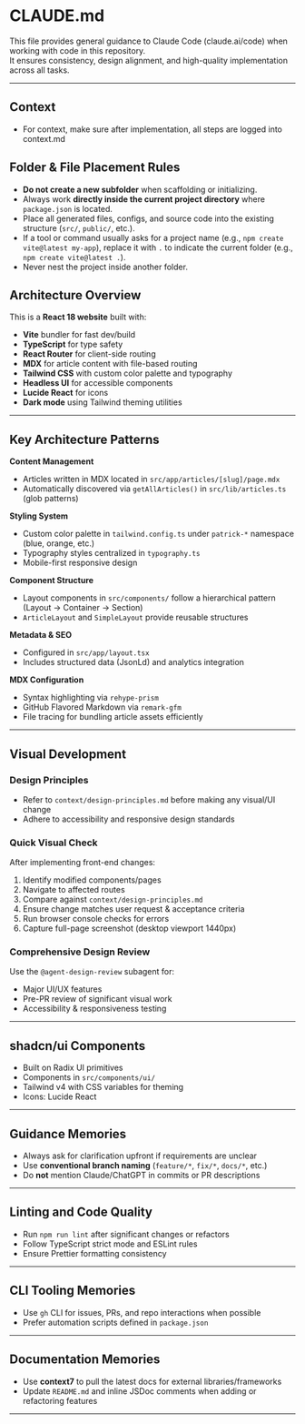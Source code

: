 # CLAUDE.md

This file provides general guidance to Claude Code (claude.ai/code) when working with code in this repository.  
It ensures consistency, design alignment, and high-quality implementation across all tasks.

---

## Context
- For context, make sure after implementation, all steps are logged into context.md

## Folder & File Placement Rules

- **Do not create a new subfolder** when scaffolding or initializing.  
- Always work **directly inside the current project directory** where `package.json` is located.  
- Place all generated files, configs, and source code into the existing structure (`src/`, `public/`, etc.).  
- If a tool or command usually asks for a project name (e.g., `npm create vite@latest my-app`), replace it with `.` to indicate the current folder (e.g., `npm create vite@latest .`).  
- Never nest the project inside another folder.

## Architecture Overview

This is a **React 18 website** built with:

- **Vite** bundler for fast dev/build
- **TypeScript** for type safety
- **React Router** for client-side routing
- **MDX** for article content with file-based routing
- **Tailwind CSS** with custom color palette and typography
- **Headless UI** for accessible components
- **Lucide React** for icons
- **Dark mode** using Tailwind theming utilities

---

## Key Architecture Patterns

**Content Management**  
- Articles written in MDX located in `src/app/articles/[slug]/page.mdx`  
- Automatically discovered via `getAllArticles()` in `src/lib/articles.ts` (glob patterns)

**Styling System**  
- Custom color palette in `tailwind.config.ts` under `patrick-*` namespace (blue, orange, etc.)  
- Typography styles centralized in `typography.ts`  
- Mobile-first responsive design

**Component Structure**  
- Layout components in `src/components/` follow a hierarchical pattern (Layout → Container → Section)  
- `ArticleLayout` and `SimpleLayout` provide reusable structures

**Metadata & SEO**  
- Configured in `src/app/layout.tsx`  
- Includes structured data (JsonLd) and analytics integration

**MDX Configuration**  
- Syntax highlighting via `rehype-prism`  
- GitHub Flavored Markdown via `remark-gfm`  
- File tracing for bundling article assets efficiently

---

## Visual Development

### Design Principles
- Refer to `context/design-principles.md` before making any visual/UI change
- Adhere to accessibility and responsive design standards

### Quick Visual Check
After implementing front-end changes:
1. Identify modified components/pages
2. Navigate to affected routes
3. Compare against `context/design-principles.md`
4. Ensure change matches user request & acceptance criteria
5. Run browser console checks for errors
6. Capture full-page screenshot (desktop viewport 1440px)

### Comprehensive Design Review
Use the `@agent-design-review` subagent for:
- Major UI/UX features
- Pre-PR review of significant visual work
- Accessibility & responsiveness testing

---

## shadcn/ui Components

- Built on Radix UI primitives  
- Components in `src/components/ui/`  
- Tailwind v4 with CSS variables for theming  
- Icons: Lucide React

---

## Guidance Memories

- Always ask for clarification upfront if requirements are unclear  
- Use **conventional branch naming** (`feature/*`, `fix/*`, `docs/*`, etc.)  
- Do **not** mention Claude/ChatGPT in commits or PR descriptions  

---

## Linting and Code Quality

- Run `npm run lint` after significant changes or refactors  
- Follow TypeScript strict mode and ESLint rules  
- Ensure Prettier formatting consistency  

---

## CLI Tooling Memories

- Use `gh` CLI for issues, PRs, and repo interactions when possible  
- Prefer automation scripts defined in `package.json`  

---

## Documentation Memories

- Use **context7** to pull the latest docs for external libraries/frameworks  
- Update `README.md` and inline JSDoc comments when adding or refactoring features  

---
